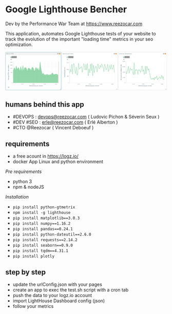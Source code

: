 # Google Lighthouse Bencher
Dev by the Performance War Team at https://www.reezocar.com

This application, automates Google Lighthouse tests of your website to track the evolution of the important "loading time" metrics in your seo optimization.

![https://www.reezocar.com Speed Index SEO optimization](https://github.com/erleRocket/lighthouse-bencher/blob/master/SEO-optim-win.png)

## humans behind this app
- #DEVOPS : devops@reezocar.com ( Ludovic Pichon & Séverin Seux )
- #DEV #SEO : erle@reezocar.com ( Erlé Alberton )
- #CTO @Reezocar ( Vincent Deboeuf )

## requirements
- a free acount in https://logz.io/
- docker App Linux and python environment

*Pre requirements*

- python 3
- npm & nodeJS

*Installation*

- `pip install python-gtmetrix`
- `npm install -g lighthouse`
- `pip install matplotlib==3.0.3`
- `pip install numpy==1.16.2`
- `pip install pandas==0.24.1`
- `pip install python-dateutil==2.6.0`
- `pip install requests==2.14.2`
- `pip install seaborn==0.9.0`
- `pip install tqdm==4.31.1`
- `pip install plotly`

## step by step
- update the urlConfig.json with your pages 
- create an app to exec the test.sh script with a cron tab
- push the data to your logz.io account
- import LightHouse Dashboard config (json)
- follow your metrics

